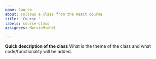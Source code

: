 ```yaml
---
name: Course
about: Follows a class from the React course
title: 'Course '
labels: course-class
assignees: MarvinMichel

---
```


**Quick description of the class**
What is the theme of the class and what code/functionality will be added.
